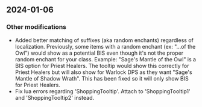## 2024-01-06


### Other modifications

* Added better matching of suffixes (aka random enchants) regardless of localization. Previously, some items with a random enchant (ex: "...of the Owl") would show as a potential BIS even though it's not the proper random enchant for your class. Example: "Sage's Mantle of the Owl" is a BIS option for Priest Healers. The tooltip would show this correctly for Priest Healers but will also show for Warlock DPS as they want "Sage's Mantle of Shadow Wrath". This has been fixed so it will only show BIS for Priest Healers.
* Fix lua errors regarding 'ShoppingTooltip'. Attach to 'ShoppingTooltip1' and 'ShoppingTooltip2' instead.
